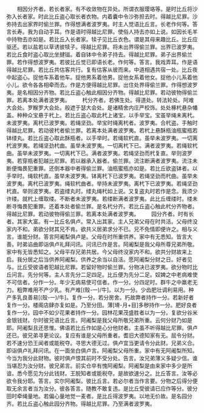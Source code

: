 <!-- { "loadSidebar": true } -->
　　相因分齐者。若长者家。有不收敛物在异处。所谓衣服璎珞等。是时比丘将沙弥入长者家。时此比丘盗心取长者衣物。内着囊中令沙弥担去时。得越比尼罪。沙弥持去出家界时偷兰罪。作得想满者波罗夷。时主人觉语比丘言。长老作何等。答言长寿。我为自动手耳。作是语时得越比尼罪。使俗人持去亦如上说。如因长毛羊中持物去亦如是。若比丘入长者家。犊子见比丘衣色。谓是其母来趣比丘。比丘应驱还。若以盐若以草诱彼犊子。得越比尼罪。将未出界得偷兰罪。出界已波罗夷。若比丘食时盗心取比坐揵镃。着自钵中令弟子持去。得越比尼罪。弟子出界偷兰罪。若作得想波罗夷。若彼比丘觉已即语长老。作何等。答言。我戏弄耳。作是语得越比尼罪。若比丘共估客共行。复有估客从彼而来。中道相遇共宿一处。比丘夜中起盗心。捉他车系着他车。捉他男系着他男。捉他女系着他女。捉他小儿系着他小儿。欲令各各相牵而去。作是方便得越比尼罪。出住处界得偷兰罪。作得想波罗夷。是名相因分齐物。若比丘盗心触此相因分齐物。得越比尼罪。若动彼物得偷兰罪。若离本处满者波罗夷。
　　杙分齐者。若佛生处。得道处。转法轮处。阿难大会处。罗睺罗大会处。般遮于瑟大会处。是诸精舍内庄严校饰。处处椓杙悬杂幡盖。种种众宝悬于杙上。若比丘盗心取此杙上诸宝。以手举宝。宝虽举绳未离杙。未波罗夷。离杙已波罗夷。若绳坚劲。举宝时绳离杙者。波罗夷。合杙盗。手触时得越比尼罪。若动彼杙者偷兰罪。若离本处满者波罗夷。若杙上悬酥瓶油瓶蜜瓶若钵缕丸。若比丘盗心取此酥瓶者。以手举时。若绳软杙直。虽举未波罗夷。一切离杙波罗夷。若绳坚劲杙曲。虽举未波罗夷。一切离杙下已。满者波罗夷。若绳软杙曲。虽举未波罗夷。一切离杙下已。满者波罗夷。若绳坚劲而杙复直。举则波罗夷。若穿瓶者犯越比尼罪。若以器承入器者。偷兰罪。流注断满者波罗夷。流注未断便悔畏犯重罪。还倒本器中者得偷兰罪。油瓶蜜瓶亦如是。若比丘欲盗钵者。以手举时。绳软杙直。虽举未波罗夷。钵离杙下已波罗夷。若绳坚劲而杙曲。虽举未波罗夷。离杙已波罗夷。绳软杙曲者。举持未波罗夷。离杙下已波罗夷。若绳坚劲杙直。举则波罗夷。若盗缕丸时。缕丸绳杙如上说。又复盗丸时若作是念。我须少许缕。就杙上缠取缕。不断者未波罗夷。若缕断满者波罗夷。此比丘缠缕时。缕未断寻悔畏犯重罪。还着本处者偷兰罪。是名杙分齐。若比丘盗心触此杙分齐物者。得越比尼罪。若动彼物得偷兰罪。若离本处满者波罗夷。
　　园分齐者。时有长者。其家大富。有一比丘名俱卢。常入出其家。主人兄弟父母在时共活。父母终没家内不和。弟欲分财其兄不肯。欲共义居弟求分不已。兄不免情即便许之。相与义言。谁能分财。答言阿阇梨俱卢是。父母在时所重供养。家中有无悉知。皆言大善。时弟谄曲即诣俱卢礼拜问讯。问讯已作是言。阿阇梨是我父母所尊兄弟所敬。家中有无皆悉知之。父母平存兄弟共居。今父母终没家内不和。欲共分财故来上启。我分居之后当供养阿阇梨。供养之余当以自活。愿阿阇梨分财之日。好者见与。比丘受彼语者犯越比尼罪。若留好物时偷兰罪。分物决已波罗夷。欲分物时比丘问言。先分何等。主人言先分二足四足。比丘便为先分二足。奴婢之中老病难使不可信者。分作一分。年少无病易使可信者。作一分。分四足时。群牛之中羸老无力。粗弊难用不产少乳。有产难[(殼-一)/牛]。以为一分。少齿肥壮调利易用。种产多乳良善易[(殼-一)/牛]。复作一分。若分房舍。朽故弊者持作一分。若新好者复作一分。楼阁店肆亦复如是。乃至分田。薄[塉-月+目]多秽持作一分。肥好良者复作一分。园中不如少花果者持作一分。园林花果茂盛胜者以为一分。复欲分谷米金银钱财。尔时彼兄语比丘言。阿阇梨是我父母所敬兄弟所重。云何分财乃如是耶。阿阇梨且还思惟。佛语若比丘作如是心分他财者。主虽不听得越比尼罪。俱卢还已。彼兄弟寻更论议。复应有谁是父母所重者。耆旧大德知家有无。屈令分财。若不速分恐王闻者或能税夺。寻思大德无过。俱卢宜当更请令分此财。兄弟义合。即诣俱卢礼拜问讯。在一面坐白俱卢言。阿阇梨父母所重。家中有无阿阇梨所知。今当为我分此财物。彼时俱卢恨其前时不受分处。告言。汝兄弟薄义多疑少信。谁当堪忍为汝分财。彼兄弟言。前实仓卒有愧阿阇梨。阿阇梨是由来家中多少是所谙。悉今愿见为分此钱财。王脱知者或能税夺。是故欲速分之。比丘答言。汝等必欲令我分耶。答言。实尔阿阇梨。彼比丘言。若必尔者当作言要。分物之后得分便取无余言者当为汝分。彼各答言。随教不敢复违。是比丘受彼请已应作等分。彼分田时牵绳量地。若偏心量地觉一麦者。是比丘得波罗夷。以地无价故。是名园分齐。若比丘盗心触此园分齐物。得越比尼罪。乃至满者波罗夷。
